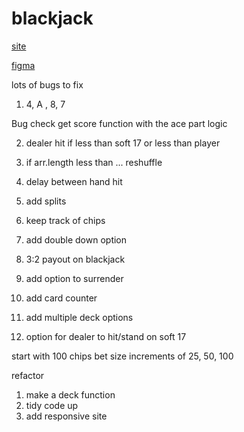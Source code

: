 # blackjack

[site](https://adnjoo.github.io/blackjack/)

[figma](https://www.figma.com/file/OdiVarkV5QEDUBjYn2EvhP/blackjack)

lots of bugs to fix
1) 4, A , 8, 7

Bug check get score function with the ace part logic

2) dealer hit if less than soft 17 or less than player


0) if arr.length less than ... reshuffle
4) delay between hand hit 
1) add splits
2) keep track of chips
3) add double down option
5) 3:2 payout on blackjack
6) add option to surrender
7) add card counter
8) add multiple deck options
9) option for dealer to hit/stand on soft 17

start with 100 chips
bet size increments of 25, 50, 100

refactor
1) make a deck function
2) tidy code up
3) add responsive site

